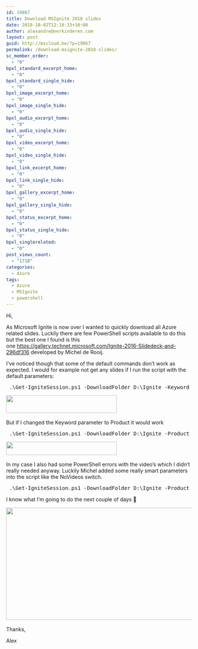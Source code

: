 ```yaml
---
id: 19867
title: Download MSIgnite 2018 slides
date: 2018-10-02T12:10:33+10:00
author: alexandre@verkinderen.com
layout: post
guid: http://mscloud.be/?p=19867
permalink: /download-msignite-2018-slides/
sc_member_order:
  - "0"
bpxl_standard_excerpt_home:
  - "0"
bpxl_standard_single_hide:
  - "0"
bpxl_image_excerpt_home:
  - "0"
bpxl_image_single_hide:
  - "0"
bpxl_audio_excerpt_home:
  - "0"
bpxl_audio_single_hide:
  - "0"
bpxl_video_excerpt_home:
  - "0"
bpxl_video_single_hide:
  - "0"
bpxl_link_excerpt_home:
  - "0"
bpxl_link_single_hide:
  - "0"
bpxl_gallery_excerpt_home:
  - "0"
bpxl_gallery_single_hide:
  - "0"
bpxl_status_excerpt_home:
  - "0"
bpxl_status_single_hide:
  - "0"
bpxl_singlerelated:
  - "0"
post_views_count:
  - "1718"
categories:
  - Azure
tags:
  - Azure
  - MSIgnite
  - powershell
---
```

Hi,

As Microsoft Ignite is now over I wanted to quickly download all Azure related slides. Luckily there are few PowerShell scripts available to do this but the best one I found is this one <https://gallery.technet.microsoft.com/Ignite-2016-Slidedeck-and-296df316> developed by Michel de Rooij.

I&#8217;ve noticed though that some of the default commands don&#8217;t work as expected. I would for example not get any slides if I run the script with the default parameters:

<pre class="lang:ps decode:true"> .\Get-IgniteSession.ps1 -DownloadFolder D:\Ignite -Keyword 'Azure'</pre>

[<img class="alignnone size-medium wp-image-19872" src="/wp-content/uploads/2018/10/2018-10-02_12-03-33-300x48.png" alt="" width="300" height="48" srcset="/wp-content/uploads/2018/10/2018-10-02_12-03-33-300x48.png 300w, /wp-content/uploads/2018/10/2018-10-02_12-03-33.png 360w" sizes="(max-width: 300px) 100vw, 300px" />](/wp-content/uploads/2018/10/2018-10-02_12-03-33.png)

But if I changed the Keyword parameter to Product it would work

<pre class="lang:ps decode:true"> .\Get-IgniteSession.ps1 -DownloadFolder D:\Ignite -Product 'Azure'</pre>

[<img class="alignnone size-medium wp-image-19873" src="/wp-content/uploads/2018/10/2018-10-02_12-05-40-300x36.png" alt="" width="300" height="36" srcset="/wp-content/uploads/2018/10/2018-10-02_12-05-40-300x36.png 300w, /wp-content/uploads/2018/10/2018-10-02_12-05-40.png 397w" sizes="(max-width: 300px) 100vw, 300px" />](/wp-content/uploads/2018/10/2018-10-02_12-05-40.png)

In my case I also had some PowerShell errors with the video&#8217;s which I didn&#8217;t really needed anyway. Luckily Michel added some really smart parameters into the script like the NoVideos switch.

<pre class="lang:ps decode:true "> .\Get-IgniteSession.ps1 -DownloadFolder D:\Ignite -Product 'Azure' -NoVideos</pre>

I know what I&#8217;m going to do the next couple of days 🙂

[<img class="alignnone wp-image-19868 size-large" src="/wp-content/uploads/2018/09/2018-09-30_9-24-58-1024x406.png" alt="" width="768" height="305" srcset="/wp-content/uploads/2018/09/2018-09-30_9-24-58-1024x406.png 1024w, /wp-content/uploads/2018/09/2018-09-30_9-24-58-300x119.png 300w, /wp-content/uploads/2018/09/2018-09-30_9-24-58-768x305.png 768w, /wp-content/uploads/2018/09/2018-09-30_9-24-58.png 1585w" sizes="(max-width: 768px) 100vw, 768px" />](/wp-content/uploads/2018/09/2018-09-30_9-24-58.png)

Thanks,

Alex